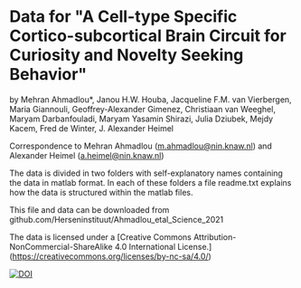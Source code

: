 # Data for "A Cell-type Specific Cortico-subcortical Brain Circuit for Curiosity and Novelty Seeking Behavior"
by 
Mehran Ahmadlou*, Janou H.W. Houba, Jacqueline F.M. van Vierbergen, Maria Giannouli,
Geoffrey-Alexander Gimenez, Christiaan van Weeghel, Maryam Darbanfouladi, Maryam Yasamin Shirazi,
Julia Dziubek, Mejdy Kacem, Fred de Winter, J. Alexander Heimel

Correspondence to Mehran Ahmadlou (m.ahmadlou@nin.knaw.nl) and Alexander Heimel (a.heimel@nin.knaw.nl)

The data is divided in two folders with self-explanatory names containing the data in matlab format.
 In each of these folders a file readme.txt explains how the data is structured within the matlab files. 

This file and data can be downloaded from github.com/Herseninstituut/Ahmadlou_etal_Science_2021

The data is licensed under a [Creative Commons Attribution-NonCommercial-ShareAlike 4.0 International License.]
(https://creativecommons.org/licenses/by-nc-sa/4.0/)

[![DOI](https://zenodo.org/badge/333538061.svg)](https://zenodo.org/badge/latestdoi/333538061)
